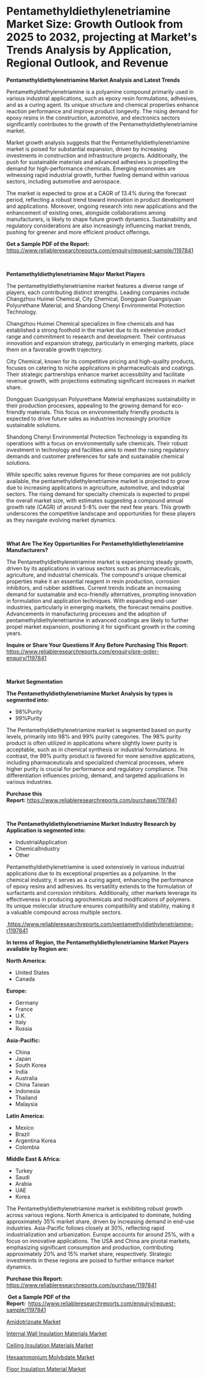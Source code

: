 <p><h1>Pentamethyldiethylenetriamine Market Size: Growth Outlook from 2025 to 2032, projecting at Market's Trends Analysis by Application, Regional Outlook, and Revenue</h1></p><p><strong>Pentamethyldiethylenetriamine Market Analysis and Latest Trends</strong></p>
<p><p>Pentamethyldiethylenetriamine is a polyamine compound primarily used in various industrial applications, such as epoxy resin formulations, adhesives, and as a curing agent. Its unique structure and chemical properties enhance reaction performance and improve product longevity. The rising demand for epoxy resins in the construction, automotive, and electronics sectors significantly contributes to the growth of the Pentamethyldiethylenetriamine market.</p><p>Market growth analysis suggests that the Pentamethyldiethylenetriamine market is poised for substantial expansion, driven by increasing investments in construction and infrastructure projects. Additionally, the push for sustainable materials and advanced adhesives is propelling the demand for high-performance chemicals. Emerging economies are witnessing rapid industrial growth, further fueling demand within various sectors, including automotive and aerospace.</p><p>The market is expected to grow at a CAGR of 13.4% during the forecast period, reflecting a robust trend toward innovation in product development and applications. Moreover, ongoing research into new applications and the enhancement of existing ones, alongside collaborations among manufacturers, is likely to shape future growth dynamics. Sustainability and regulatory considerations are also increasingly influencing market trends, pushing for greener and more efficient product offerings.</p></p>
<p><strong>Get a Sample PDF of the Report:&nbsp;</strong> <a href="https://www.reliableresearchreports.com/enquiry/request-sample/1197841?utm_campaign=10&utm_medium=2&utm_source=Github&utm_content=ia&utm_term=31032025&utm_id=pentamethyldiethylenetriamine">https://www.reliableresearchreports.com/enquiry/request-sample/1197841</a></p>
<p>&nbsp;</p>
<p><strong>Pentamethyldiethylenetriamine Major Market Players</strong></p>
<p><p>The pentamethyldiethylenetriamine market features a diverse range of players, each contributing distinct strengths. Leading companies include Changzhou Huimei Chemical, City Chemical, Dongguan Guangsiyuan Polyurethane Material, and Shandong Chenyi Environmental Protection Technology.</p><p>Changzhou Huimei Chemical specializes in fine chemicals and has established a strong foothold in the market due to its extensive product range and commitment to research and development. Their continuous innovation and expansion strategy, particularly in emerging markets, place them on a favorable growth trajectory.</p><p>City Chemical, known for its competitive pricing and high-quality products, focuses on catering to niche applications in pharmaceuticals and coatings. Their strategic partnerships enhance market accessibility and facilitate revenue growth, with projections estimating significant increases in market share.</p><p>Dongguan Guangsiyuan Polyurethane Material emphasizes sustainability in their production processes, appealing to the growing demand for eco-friendly materials. This focus on environmentally friendly products is expected to drive future sales as industries increasingly prioritize sustainable solutions.</p><p>Shandong Chenyi Environmental Protection Technology is expanding its operations with a focus on environmentally safe chemicals. Their robust investment in technology and facilities aims to meet the rising regulatory demands and customer preferences for safe and sustainable chemical solutions.</p><p>While specific sales revenue figures for these companies are not publicly available, the pentamethyldiethylenetriamine market is projected to grow due to increasing applications in agriculture, automotive, and industrial sectors. The rising demand for specialty chemicals is expected to propel the overall market size, with estimates suggesting a compound annual growth rate (CAGR) of around 5-8% over the next few years. This growth underscores the competitive landscape and opportunities for these players as they navigate evolving market dynamics.</p></p>
<p>&nbsp;</p>
<p><strong>What Are The Key Opportunities For Pentamethyldiethylenetriamine Manufacturers?</strong></p>
<p><p>The Pentamethyldiethylenetriamine market is experiencing steady growth, driven by its applications in various sectors such as pharmaceuticals, agriculture, and industrial chemicals. The compound's unique chemical properties make it an essential reagent in resin production, corrosion inhibitors, and rubber additives. Current trends indicate an increasing demand for sustainable and eco-friendly alternatives, prompting innovation in formulation and application techniques. With expanding end-user industries, particularly in emerging markets, the forecast remains positive. Advancements in manufacturing processes and the adoption of pentamethyldiethylenetriamine in advanced coatings are likely to further propel market expansion, positioning it for significant growth in the coming years.</p></p>
<p><strong>Inquire or Share Your Questions If Any Before Purchasing This Report:</strong> <a href="https://www.reliableresearchreports.com/enquiry/pre-order-enquiry/1197841?utm_campaign=10&utm_medium=2&utm_source=Github&utm_content=ia&utm_term=31032025&utm_id=pentamethyldiethylenetriamine">https://www.reliableresearchreports.com/enquiry/pre-order-enquiry/1197841</a></p>
<p>&nbsp;</p>
<p><strong>Market Segmentation</strong></p>
<p><strong>The Pentamethyldiethylenetriamine Market Analysis by types is segmented into:</strong></p>
<p><ul><li>98%Purity</li><li>99%Purity</li></ul></p>
<p><p>The Pentamethyldiethylenetriamine market is segmented based on purity levels, primarily into 98% and 99% purity categories. The 98% purity product is often utilized in applications where slightly lower purity is acceptable, such as in chemical synthesis or industrial formulations. In contrast, the 99% purity product is favored for more sensitive applications, including pharmaceuticals and specialized chemical processes, where higher purity is crucial for performance and regulatory compliance. This differentiation influences pricing, demand, and targeted applications in various industries.</p></p>
<p><strong>Purchase this Report:&nbsp;</strong><a href="https://www.reliableresearchreports.com/purchase/1197841?utm_campaign=10&utm_medium=2&utm_source=Github&utm_content=ia&utm_term=31032025&utm_id=pentamethyldiethylenetriamine">https://www.reliableresearchreports.com/purchase/1197841</a></p>
<p>&nbsp;</p>
<p><strong>The Pentamethyldiethylenetriamine Market Industry Research by Application is segmented into:</strong></p>
<p><ul><li>IndustrialApplication</li><li>ChemicalIndustry</li><li>Other</li></ul></p>
<p><p>Pentamethyldiethylenetriamine is used extensively in various industrial applications due to its exceptional properties as a polyamine. In the chemical industry, it serves as a curing agent, enhancing the performance of epoxy resins and adhesives. Its versatility extends to the formulation of surfactants and corrosion inhibitors. Additionally, other markets leverage its effectiveness in producing agrochemicals and modifications of polymers. Its unique molecular structure ensures compatibility and stability, making it a valuable compound across multiple sectors.</p></p>
<p><a href="https://www.reliableresearchreports.com/pentamethyldiethylenetriamine-r1197841?utm_campaign=10&utm_medium=2&utm_source=Github&utm_content=ia&utm_term=31032025&utm_id=pentamethyldiethylenetriamine">&nbsp;https://www.reliableresearchreports.com/pentamethyldiethylenetriamine-r1197841</a></p>
<p><strong>In terms of Region, the Pentamethyldiethylenetriamine Market Players available by Region are:</strong></p>
<p>
    <p> <strong> North America: </strong>
        <ul>
            <li>United States</li>
            <li>Canada</li>
        </ul>
        </p> 
    <p> <strong> Europe: </strong>
        <ul>
            <li>Germany</li>
            <li>France</li>
            <li>U.K.</li>
            <li>Italy</li>
            <li>Russia</li>
        </ul>
        </p> 
    <p> <strong> Asia-Pacific: </strong>
        <ul>
            <li>China</li>
            <li>Japan</li>
            <li>South Korea</li>
            <li>India</li>
            <li>Australia</li>
            <li>China Taiwan</li>
            <li>Indonesia</li>
            <li>Thailand</li>
            <li>Malaysia</li>
        </ul>
        </p> 
    <p> <strong> Latin America: </strong>
        <ul>
            <li>Mexico</li>
            <li>Brazil</li>
            <li>Argentina Korea</li>
            <li>Colombia</li>
        </ul>
        </p> 
    <p> <strong> Middle East & Africa: </strong>
        <ul>
            <li>Turkey</li>
            <li>Saudi</li>
            <li>Arabia</li>
            <li>UAE</li>
            <li>Korea</li>
        </ul>
    </p>
    </p>
<p><p>The Pentamethyldiethylenetriamine market is exhibiting robust growth across various regions. North America is anticipated to dominate, holding approximately 35% market share, driven by increasing demand in end-use industries. Asia-Pacific follows closely at 30%, reflecting rapid industrialization and urbanization. Europe accounts for around 25%, with a focus on innovative applications. The USA and China are pivotal markets, emphasizing significant consumption and production, contributing approximately 20% and 15% market share, respectively. Strategic investments in these regions are poised to further enhance market dynamics.</p></p>
<p><strong>Purchase this Report: </strong><a href="https://www.reliableresearchreports.com/purchase/1197841?utm_campaign=10&utm_medium=2&utm_source=Github&utm_content=ia&utm_term=31032025&utm_id=pentamethyldiethylenetriamine">https://www.reliableresearchreports.com/purchase/1197841</a></p>
<p>&nbsp;<strong>Get a Sample PDF of the Report:&nbsp;&nbsp;</strong><a href="https://www.reliableresearchreports.com/enquiry/request-sample/1197841?utm_campaign=10&utm_medium=2&utm_source=Github&utm_content=ia&utm_term=31032025&utm_id=pentamethyldiethylenetriamine">https://www.reliableresearchreports.com/enquiry/request-sample/1197841</a></p>
<p><strong></strong></p>
<p><p><a href="https://github.com/steegwajma22/Market-Research-Report-List-1/blob/main/amidotrizoate-market.md?utm_campaign=10&utm_medium=2&utm_source=Github&utm_content=ia&utm_term=31032025&utm_id=pentamethyldiethylenetriamine">Amidotrizoate Market</a></p><p><a href="https://github.com/rokiahgrendy/Market-Research-Report-List-1/blob/main/internal-wall-insulation-materials-market.md?utm_campaign=10&utm_medium=2&utm_source=Github&utm_content=ia&utm_term=31032025&utm_id=pentamethyldiethylenetriamine">Internal Wall Insulation Materials Market</a></p><p><a href="https://github.com/rubiogruis0p/Market-Research-Report-List-1/blob/main/ceiling-insulation-materials-market.md?utm_campaign=10&utm_medium=2&utm_source=Github&utm_content=ia&utm_term=31032025&utm_id=pentamethyldiethylenetriamine">Ceiling Insulation Materials Market</a></p><p><a href="https://github.com/nagateyisu29/Market-Research-Report-List-1/blob/main/hexaammonium-molybdate-market.md?utm_campaign=10&utm_medium=2&utm_source=Github&utm_content=ia&utm_term=31032025&utm_id=pentamethyldiethylenetriamine">Hexaammonium Molybdate Market</a></p><p><a href="https://github.com/kaniselway4c/Market-Research-Report-List-1/blob/main/floor-insulation-material-market.md?utm_campaign=10&utm_medium=2&utm_source=Github&utm_content=ia&utm_term=31032025&utm_id=pentamethyldiethylenetriamine">Floor Insulation Material Market</a></p></p>